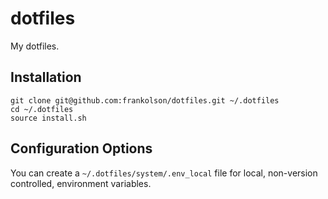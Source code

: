 # dotfiles

My dotfiles.

## Installation

```shell
git clone git@github.com:frankolson/dotfiles.git ~/.dotfiles
cd ~/.dotfiles
source install.sh
```

## Configuration Options

You can create a `~/.dotfiles/system/.env_local` file for local, non-version
controlled, environment variables.
